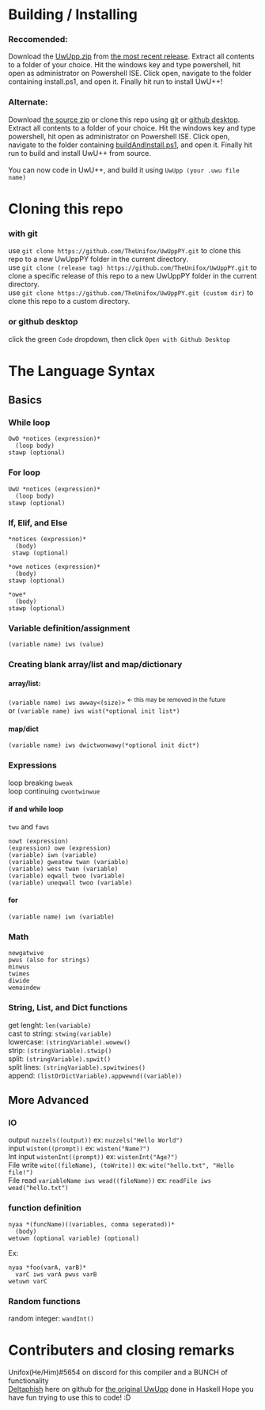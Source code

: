 # Building / Installing #
### Reccomended: ### 
Download the [UwUpp.zip](https://github.com/TheUnifox/UwUppPY/releases/download/v0.1.1/UwUpp.zip) from [the most recent release](https://github.com/TheUnifox/UwUppPY/releases). Extract all contents to a folder of your choice. Hit the windows key and type powershell, hit open as administrator on Powershell ISE. Click open, navigate to the folder containing install.ps1, and open it. Finally hit run to install UwU++! 
### Alternate: ### 
Download [the source zip](https://github.com/TheUnifox/UwUppPY/archive/refs/heads/main.zip) or clone this repo using [git](https://github.com/TheUnifox/UwUppPY/edit/main/ReadMe.md#with-git) or [github desktop](https://github.com/TheUnifox/UwUppPY/edit/main/ReadMe.md#or-github-desktop). Extract all contents to a folder of your choice. Hit the windows key and type powershell, hit open as administrator on Powershell ISE. Click open, navigate to the folder containing [buildAndInstall.ps1](/buildAndInstall.ps1), and open it. Finally hit run to build and install UwU++ from source.\
\
You can now code in UwU++, and build it using ```UwUpp (your .uwu file name)```

# Cloning this repo #
### with git ###
use `git clone https://github.com/TheUnifox/UwUppPY.git` to clone this repo to a new UwUppPY folder in the current directory.\
use `git clone (release tag) https://github.com/TheUnifox/UwUppPY.git` to clone a specific release of this repo to a new UwUppPY folder in the current directory.\
use `git clone https://github.com/TheUnifox/UwUppPY.git (custom dir)` to clone this repo to a custom directory.
### or github desktop ###
click the green `Code` dropdown, then click `Open with Github Desktop`

# The Language Syntax #
## Basics ##
### While loop ###
```
OwO *notices (expression)*
  (loop body)
stawp (optional)
```
### For loop ###
```
UwU *notices (expression)*
  (loop body)
stawp (optional)
```
### If, Elif, and Else ###
``` 
*notices (expression)*
  (body)
 stawp (optional)
 
*owe notices (expression)*
  (body)
stawp (optional)

*owe*
  (body)
stawp (optional)
```
### Variable definition/assignment ###
`(variable name) iws (value)`
### Creating blank array/list and map/dictionary ###
#### array/list: #### 
`(variable name) iws awway<(size)>` <sup> <- this may be removed in the future </sup>\
or `(variable name) iws wist(*optional init list*)`
#### map/dict ####
`(variable name) iws dwictwonwawy(*optional init dict*)`
### Expressions ###
loop breaking `bweak`\
loop continuing `cwontwinwue`
#### if and while loop ####
`twu` and `faws`
```
nowt (expression)
(expression) owe (expression)
(variable) iwn (variable)
(variable) gweatew twan (variable)
(variable) wess twan (variable)
(variable) eqwall twoo (variable)
(variable) uneqwall twoo (variable)
```
#### for ####
```
(variable name) iwn (variable)
```
### Math ###
```
newgatwive
pwus (also for strings)
minwus
twimes
diwide
wemaindew
```
### String, List, and Dict functions ###
get lenght: `len(variable)`\
cast to string: `stwing(variable)`\
lowercase: `(stringVariable).wowew()`\
strip: `(stringVariable).stwip()`\
split: `(stringVariable).spwit()`\
split lines: `(stringVariable).spwitwines()`\
append: `(listOrDictVariable).appwewnd((variable))`
## More Advanced ##
### IO ###
output `nuzzels((output))` ex: `nuzzels("Hello World")`\
input `wisten((prompt))` ex: `wisten("Name?")`\
Int input `wistenInt((prompt))` ex: `wistenInt("Age?")`\
File write `wite((fileName), (toWrite))` ex: `wite("hello.txt", "Hello file!")`\
File read `variableName iws wead((fileName))` ex: `readFile iws wead("hello.txt")`
### function definition ###
```
nyaa *(funcName)((variables, comma seperated))*
  (body)
wetuwn (optional variable) (optional)
```
Ex:
```
nyaa *foo(varA, varB)*
  varC iws varA pwus varB
wetuwn varC
```
### Random functions ###
random integer: `wandInt()`

# Contributers and closing remarks #
Unifox(He/Him)#5654 on discord for this compiler and a BUNCH of functionality\
[Deltaphish](https://github.com/Deltaphish) here on github for [the original UwUpp](https://github.com/Deltaphish/UwUpp) done in Haskell
Hope you have fun trying to use this to code! :D
